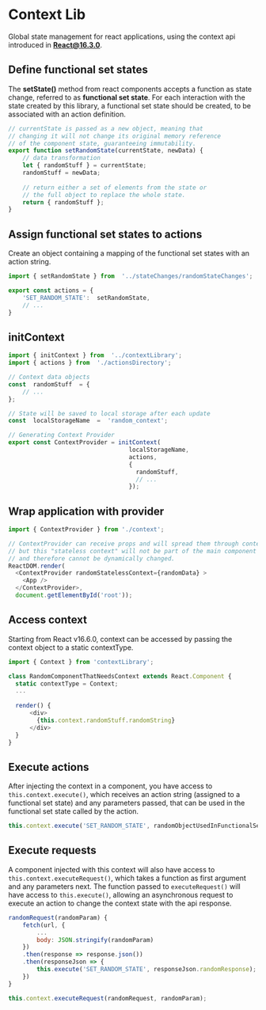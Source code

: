 # Context Lib

Global state management for react applications, using the context api introduced in **React@16.3.0**.


## Define functional set states
The **setState()** method from react components accepts a function as state change, referred to as **functional set state**. 
For each interaction with the state created by this library, a functional set state should be created, to be associated with an action definition.

```js
// currentState is passed as a new object, meaning that
// changing it will not change its original memory reference
// of the component state, guaranteeing immutability.
export function setRandomState(currentState, newData) {
	// data transformation
	let { randomStuff } = currentState;
	randomStuff = newData;
	
	// return either a set of elements from the state or 
	// the full object to replace the whole state.
	return { randomStuff };
}
```

## Assign functional set states to actions
Create an object containing a mapping of the functional set states with an action string.

```js
import { setRandomState } from  '../stateChanges/randomStateChanges';

export const actions = {
	'SET_RANDOM_STATE':  setRandomState,
	// ...
}
```
## initContext

```js
import { initContext } from  '../contextLibrary';
import { actions } from  './actionsDirectory';

// Context data objects
const  randomStuff  = {
	// ...
};  

// State will be saved to local storage after each update
const  localStorageName  =  'random_context';

// Generating Context Provider
export const ContextProvider = initContext(
								  localStorageName,
								  actions,
								  {
								    randomStuff,
								    // ...
								  });
```

## Wrap application with provider

```js
import { ContextProvider } from './context';

// ContextProvider can receive props and will spread them through context
// but this "stateless context" will not be part of the main component's state
// and therefore cannot be dynamically changed.
ReactDOM.render(
  <ContextProvider randomStatelessContext={randomData} >
    <App />
  </ContextProvider>,
  document.getElementById('root'));
```

## Access context
Starting from React v16.6.0, context can be accessed by passing the context object to a static contextType.
```js
import { Context } from 'contextLibrary';

class RandomComponentThatNeedsContext extends React.Component {
  static contextType = Context;
  ...
  
  render() {
      <div>
        {this.context.randomStuff.randomString}
      </div>
  }
}
```
## Execute actions

After injecting the context in a component, you have access to `this.context.execute()`, which receives an action string (assigned to a functional set state) and any parameters passed, that can be used in the functional set state called by the action.
```js
this.context.execute('SET_RANDOM_STATE', randomObjectUsedInFunctionalSetState);
```
## Execute requests
A component injected with this context will also have access to `this.context.executeRequest()`, which takes a function as first argument and any parameters next. The function passed to `executeRequest()` will have access to `this.execute()`, allowing an asynchronous request to execute an action to change the context state with the api response.
```js
randomRequest(randomParam) {
    fetch(url, {
        ...
        body: JSON.stringify(randomParam)
    })
    .then(response => response.json())
    .then(responseJson => {
        this.execute('SET_RANDOM_STATE', responseJson.randomResponse);
    })
}

this.context.executeRequest(randomRequest, randomParam);
```